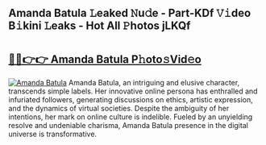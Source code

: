 ## Amanda Batula 𝙻eaked 𝙽u𝚍e - Part-KDf 𝚅𝚒deo B𝚒kini 𝙻eaks - Hot All 𝙿hotos jLKQf

# <h2><a href="http://ld4100.urlbe.top/?page=Amanda+Batula">🔗🔗👉👉 Amanda Batula P𝚑oto𝚜Vid𝚎o</a></h2>

[![Amanda Batula](https://i.imgur.com/eBuTRDB.gif)](http://ld4100.urlbe.top/?page=Amanda+Batula)
Amanda Batula, an intriguing and elusive character, transcends simple labels. Her innovative online persona has enthralled and infuriated followers, generating discussions on ethics, artistic expression, and the dynamics of virtual societies. Despite the ambiguity of her intentions, her mark on online culture is indelible. Fueled by an unyielding resolve and undeniable charisma, Amanda Batula presence in the digital universe is transformative.
